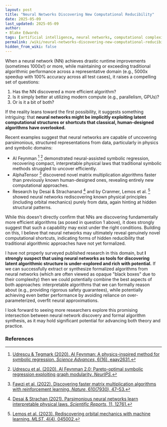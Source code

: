 ```yaml
---
layout: post
title: "Neural Networks Discovering New Computational Reducibility"
date: 2025-05-09
last_updated: 2025-05-09
author:
- Blake Edwards
tags: [artificial intelligence, neural networks, computational complexity, epistemology]
permalink: /wiki/neural-networks-discovering-new-computational-reducibility
hidden_from_wiki: false
---
```


When a neural network (NN) achieves drastic runtime improvements (sometimes 1000x!) or more, while maintaining or exceeding traditional algorithmic performance across a representative domain (e.g., 5000x speedup with 100% accuracy across all test cases), it raises a compelling set of questions:

1. Has the NN discovered a more efficient algorithm?
2. Is it simply better at utilizing modern compute (e.g., parallelism, GPUs)?
3. Or is it a bit of both?

If the reality leans toward the first possibility, it suggests something intriguing: that **neural networks might be implicitly exploiting latent computational structures or shortcuts that classical, human-designed algorithms have overlooked.**

Recent examples suggest that neural networks are capable of uncovering parsimonious, structured representations from data, particularly in physics and symbolic domains:

* AI Feynman [^1] [^2] demonstrated neural-assisted symbolic regression, recovering compact, interpretable physical laws that traditional symbolic methods struggled to uncover efficiently.
* AlphaTensor [^3] discovered novel matrix multiplication algorithms faster than previously known human-designed ones, revealing entirely new computational approaches.
* Research by Desai & Strachanand [^4] and by Cranmer, Lemos et al. [^5] showed neural networks rediscovering known physical principles (including orbital mechanics) purely from data, again hinting at hidden structural patterns.

While this doesn't directly confirm that NNs are discovering fundamentally more efficient algorithms (as posed in question 1 above), it does strongly suggest that such a capability may exist under the right conditions. Building on this, I believe that neural networks may ultimately reveal genuinely novel computational shortcuts, indicating forms of hidden reducibility that traditional algorithmic approaches have not yet formalized.

I have not properly surveyed published research in this domain, but **I strongly suspect that using neural networks as tools for discovering latent algorithmic structure is under-explored and rich with potential.** If we can successfully extract or synthesize formalized algorithms from neural networks (which are often viewed as opaque "black boxes" due to their complexity) then we could potentially combine the best aspects of both approaches: interpretable algorithms that we can formally reason about (e.g., providing rigorous safety guarantees), while potentially achieving even better performance by avoiding reliance on over-parameterized, overfit neural approximations.

I look forward to seeing more researchers explore this promising intersection between neural network discovery and formal algorithm synthesis, as it may hold significant potential for advancing both theory and practice.

### References

[^1]: [Udrescu & Tegmark (2020). AI Feynman: A physics-inspired method for symbolic regression. *Science Advances*, 6(16), eaay2631.](https://arxiv.org/abs/1905.11481)  
[^2]: [Udrescu et al. (2020). AI Feynman 2.0: Pareto-optimal symbolic regression exploiting graph modularity. *NeurIPS*.](https://arxiv.org/pdf/2006.10782)  
[^3]: [Fawzi et al. (2022). Discovering faster matrix multiplication algorithms with reinforcement learning. *Nature*, 610(7930), 47–53.](https://www.nature.com/articles/s41586-022-05172-4)  
[^4]: [Desai & Strachan (2021). Parsimonious neural networks learn interpretable physical laws. *Scientific Reports*, 11, 12761.](https://www.nature.com/articles/s41598-021-92278-w)  
[^5]: [Lemos et al. (2023). Rediscovering orbital mechanics with machine learning. *MLST*, 4(4), 045002.](https://iopscience.iop.org/article/10.1088/2632-2153/acfa63/meta)